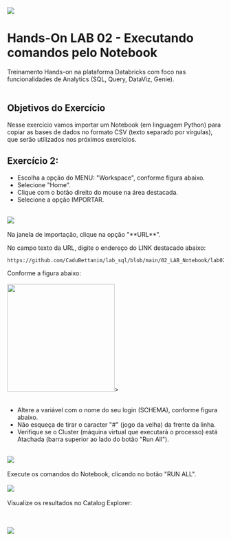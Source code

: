 
<img src="https://raw.githubusercontent.com/Databricks-BR/lab_sql/main/images/header_handson_sql.png">

# Hands-On LAB 02 - Executando comandos pelo Notebook

Treinamento Hands-on na plataforma Databricks com foco nas funcionalidades de Analytics (SQL, Query, DataViz, Genie).
 </br> </br>

## Objetivos do Exercício

Nesse exercício vamos importar um Notebook (em linguagem Python) para copiar as bases de dados no formato CSV (texto separado por vírgulas), que serão utilizados nos próximos exercícios.
 </br>


## Exercício 2:

* Escolha a opção do MENU:  "Workspace", conforme figura abaixo.</br>
* Selecione "Home".</br>
* Clique com o botão direito do mouse na área destacada.</br>
* Selecione a opção IMPORTAR.</br> </br>

<img src="https://github.com/Gabriel-Rangel/lab_sql/blob/main/images/v2_lab02_1.png?raw=true">
</br></br>
Na janela de importação, clique na opção "**URL**".

No campo texto da URL, digite o endereço do LINK destacado abaixo:

``` html
https://github.com/CaduBettanim/lab_sql/blob/main/02_LAB_Notebook/lab02_01_carga_csv.ipynb
```
Conforme a figura abaixo:
</br></br>
<img src="https://raw.githubusercontent.com/Databricks-BR/lab_sql/main/images/lab02_2.png" style="height: 250px;">>
</br></br>
* Altere a variável com o nome do seu login  (SCHEMA), conforme figura abaixo.
* Não esqueça de tirar o caracter "#" (jogo da velha) da frente da linha.
* Verifique se o Cluster (máquina virtual que executará o processo) está Atachada (barra superior ao lado do botão "Run All"). 
</br></br>
<img src="https://github.com/Gabriel-Rangel/lab_sql/blob/main/images/v2_lab02_3.png?raw=true">
</br></br>
Execute os comandos do Notebook, clicando no botão "RUN ALL".
</br></br>
<img src="https://github.com/Gabriel-Rangel/lab_sql/blob/main/images/v2_lab02_4.png?raw=true">
</br></br>
Visualize os resultados no Catalog Explorer:

</br></br>
<img src="https://github.com/Gabriel-Rangel/lab_sql/blob/main/images/v2_lab02_5.png?raw=true">


